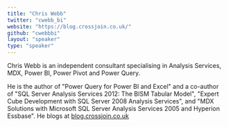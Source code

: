 ```yaml
---
title: "Chris Webb"
twitter: "cwebb_bi"
website: "https://blog.crossjoin.co.uk/"
github: "cwebbbi"
layout: "speaker"
type: "speaker"
---
```


Chris Webb is an independent consultant specialising in Analysis Services, MDX, Power BI, Power Pivot and Power Query.

He is the author of "Power Query for Power BI and Excel" and a co-author of "SQL Server Analysis Services 2012: The BISM Tabular Model", "Expert Cube Development with SQL Server 2008 Analysis Services", and "MDX Solutions with Microsoft SQL Server Analysis Services 2005 and Hyperion Essbase". He blogs at [blog.crossjoin.co.uk](https://blog.crossjoin.co.uk "blog.crossjoin.co.uk")